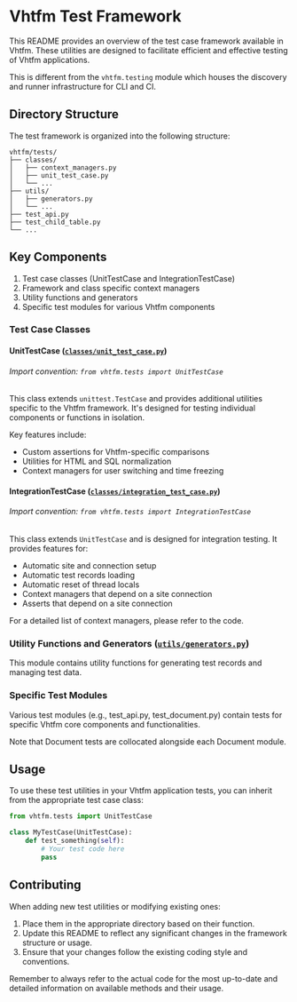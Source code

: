# Vhtfm Test Framework

This README provides an overview of the test case framework available in Vhtfm. These utilities are designed to facilitate efficient and effective testing of Vhtfm applications.

This is different from the `vhtfm.testing` module which houses the discovery and runner infrastructure for CLI and CI.

## Directory Structure

The test framework is organized into the following structure:

```
vhtfm/tests/
├── classes/
│   ├── context_managers.py
│   ├── unit_test_case.py
│   └── ...
├── utils/
│   ├── generators.py
│   └── ...
├── test_api.py
├── test_child_table.py
└── ...
```

## Key Components

1. Test case classes (UnitTestCase and IntegrationTestCase)
3. Framework and class specific context managers
4. Utility functions and generators
5. Specific test modules for various Vhtfm components

### Test Case Classes

#### UnitTestCase ([`classes/unit_test_case.py`](./classes/unit_test_case.py))

###### Import convention: `from vhtfm.tests import UnitTestCase`

This class extends `unittest.TestCase` and provides additional utilities specific to the Vhtfm framework. It's designed for testing individual components or functions in isolation.

Key features include:
- Custom assertions for Vhtfm-specific comparisons
- Utilities for HTML and SQL normalization
- Context managers for user switching and time freezing

#### IntegrationTestCase ([`classes/integration_test_case.py`](./classes/integration_test_case.py))

###### Import convention: `from vhtfm.tests import IntegrationTestCase`

This class extends `UnitTestCase` and is designed for integration testing. It provides features for:
- Automatic site and connection setup
- Automatic test records loading
- Automatic reset of thread locals
- Context managers that depend on a site connection
- Asserts that depend on a site connection

For a detailed list of context managers, please refer to the code.

### Utility Functions and Generators ([`utils/generators.py`](./utils/generators.py))

This module contains utility functions for generating test records and managing test data.

### Specific Test Modules

Various test modules (e.g., test_api.py, test_document.py) contain tests for specific Vhtfm core components and functionalities.

Note that Document tests are collocated alongside each Document module.

## Usage

To use these test utilities in your Vhtfm application tests, you can inherit from the appropriate test case class:

```python
from vhtfm.tests import UnitTestCase

class MyTestCase(UnitTestCase):
    def test_something(self):
        # Your test code here
        pass
```

## Contributing

When adding new test utilities or modifying existing ones:
1. Place them in the appropriate directory based on their function.
2. Update this README to reflect any significant changes in the framework structure or usage.
3. Ensure that your changes follow the existing coding style and conventions.

Remember to always refer to the actual code for the most up-to-date and detailed information on available methods and their usage.
